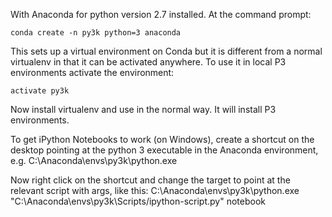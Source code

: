 With Anaconda for python version 2.7 installed.  At the command prompt:

    conda create -n py3k python=3 anaconda
    
This sets up a virtual environment on Conda but it is different from a normal virtualenv in that it can be activated anywhere.
To use it in local P3 environments activate the environment:

    activate py3k 
    
Now install virtualenv and use in the normal way.  It will install P3 environments.

To get iPython Notebooks to work (on Windows), create a shortcut on the desktop pointing at the python 3 executable in the Anaconda environment, e.g.
C:\Anaconda\envs\py3k\python.exe 

Now right click on the shortcut and change the target to point at the relevant script with args, like this:
C:\Anaconda\envs\py3k\python.exe "C:\Anaconda\envs\py3k\Scripts/ipython-script.py" notebook

